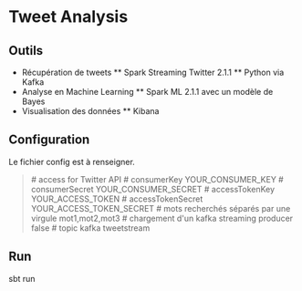 # Tweet Analysis

## Outils
* Récupération de tweets
** Spark Streaming Twitter 2.1.1
** Python via Kafka
* Analyse en Machine Learning
** Spark ML 2.1.1 avec un modèle de Bayes
* Visualisation des données
** Kibana

## Configuration
Le fichier config est à renseigner.

> \# access for Twitter API
> \# consumerKey
> YOUR_CONSUMER_KEY
> \# consumerSecret
> YOUR_CONSUMER_SECRET
> \# accessTokenKey
> YOUR_ACCESS_TOKEN
> \# accessTokenSecret
> YOUR_ACCESS_TOKEN_SECRET
> \# mots recherchés séparés par une virgule
> mot1,mot2,mot3
> \# chargement d'un kafka streaming producer
> false
> \# topic kafka
> tweetstream

## Run

  sbt run
